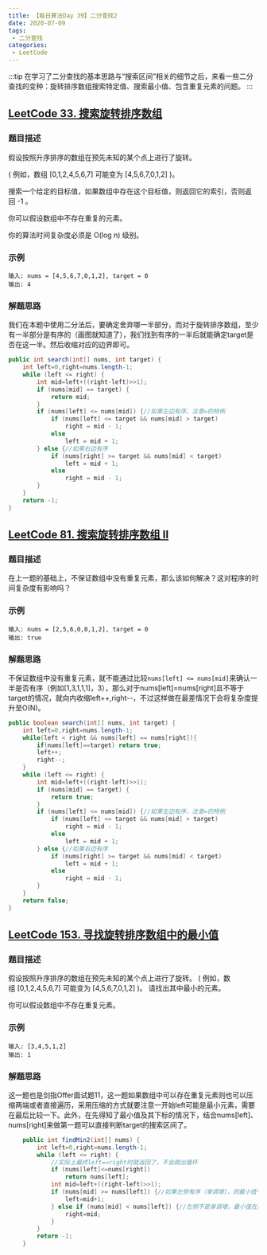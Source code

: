 ```yaml
---
title: 【每日算法Day 39】二分查找2
date: 2020-07-09
tags:
 - 二分查找
categories:
 - LeetCode
---
```

:::tip
在学习了二分查找的基本思路与“搜索区间”相关的细节之后，来看一些二分查找的变种：旋转排序数组搜索特定值、搜索最小值、包含重复元素的问题。
:::
<!-- more -->

## [LeetCode 33. 搜索旋转排序数组](https://leetcode-cn.com/problems/search-in-rotated-sorted-array)
### 题目描述
假设按照升序排序的数组在预先未知的某个点上进行了旋转。

( 例如，数组 [0,1,2,4,5,6,7] 可能变为 [4,5,6,7,0,1,2] )。

搜索一个给定的目标值，如果数组中存在这个目标值，则返回它的索引，否则返回 -1 。

你可以假设数组中不存在重复的元素。

你的算法时间复杂度必须是 O(log n) 级别。

### 示例
```
输入: nums = [4,5,6,7,0,1,2], target = 0
输出: 4
```

### 解题思路
我们在本题中使用二分法后，要确定舍弃哪一半部分，而对于旋转排序数组，至少有一半部分是有序的（画图就知道了），我们找到有序的一半后就能确定target是否在这一半。然后收缩对应的边界即可。
```java
public int search(int[] nums, int target) {
    int left=0,right=nums.length-1;
    while (left <= right) {
        int mid=left+((right-left)>>1);
        if (nums[mid] == target) {
            return mid;
        }
        if (nums[left] <= nums[mid]) {//如果左边有序，注意=的特例
            if (nums[left] <= target && nums[mid] > target)
                right = mid - 1;
            else
                left = mid + 1;
        } else {//如果右边有序
            if (nums[right] >= target && nums[mid] < target)
                left = mid + 1;
            else
                right = mid - 1;
        }
    }
    return -1;
}
```

## [LeetCode 81. 搜索旋转排序数组 II](https://leetcode-cn.com/problems/search-in-rotated-sorted-array-ii/)
### 题目描述
在上一题的基础上，不保证数组中没有重复元素，那么该如何解决？这对程序的时间复杂度有影响吗？

### 示例
```
输入: nums = [2,5,6,0,0,1,2], target = 0
输出: true
```

### 解题思路
不保证数组中没有重复元素，就不能通过比较`nums[left] <= nums[mid]`来确认一半是否有序（例如[1,3,1,1,1]，3），那么对于nums[left]=nums[right]且不等于target的情况，就向内收缩left++,right--，不过这样做在最差情况下会将复杂度提升至O(N)。
```java
public boolean search(int[] nums, int target) {
    int left=0,right=nums.length-1;
    while(left < right && nums[left] == nums[right]){
        if(nums[left]==target) return true;
        left++;
        right--;
    }
    while (left <= right) {
        int mid=left+((right-left)>>1);
        if (nums[mid] == target) {
            return true;
        }
        if (nums[left] <= nums[mid]) {//如果左边有序，注意=的特例
            if (nums[left] <= target && nums[mid] > target)
                right = mid - 1;
            else
                left = mid + 1;
        } else {//如果右边有序
            if (nums[right] >= target && nums[mid] < target)
                left = mid + 1;
            else
                right = mid - 1;
        }
    }
    return false;
}
```

## [LeetCode 153. 寻找旋转排序数组中的最小值](https://leetcode-cn.com/problems/find-minimum-in-rotated-sorted-array/)
### 题目描述
假设按照升序排序的数组在预先未知的某个点上进行了旋转。
( 例如，数组 [0,1,2,4,5,6,7] 可能变为 [4,5,6,7,0,1,2] )。
请找出其中最小的元素。

你可以假设数组中不存在重复元素。

### 示例
```
输入: [3,4,5,1,2]
输出: 1
```

### 解题思路
这一题也是剑指Offer面试题11，这一题如果数组中可以存在重复元素则也可以压缩两端或者直接遍历，采用压缩的方式就要注意一开始left可能是最小元素，需要在最后比较一下。此外，在先得知了最小值及其下标的情况下，结合nums[left]、nums[right]来做第一题可以直接判断target的搜索区间了。
```java
    public int findMin2(int[] nums) {
        int left=0,right=nums.length-1;
        while (left <= right) {
            //实际上最终left==right时就返回了，不会跳出循环
            if (nums[left]<=nums[right])
                return nums[left];
            int mid=left+((right-left)>>1);
            if (nums[mid] >= nums[left]) {//如果左侧有序（单调增），则最小值一定在右侧
                left=mid+1;
            } else if (nums[mid] < nums[left]) {//左侧不是单调增，最小值在左侧（不排除mid）
                right=mid;
            }
        }
        return -1;
    }
```